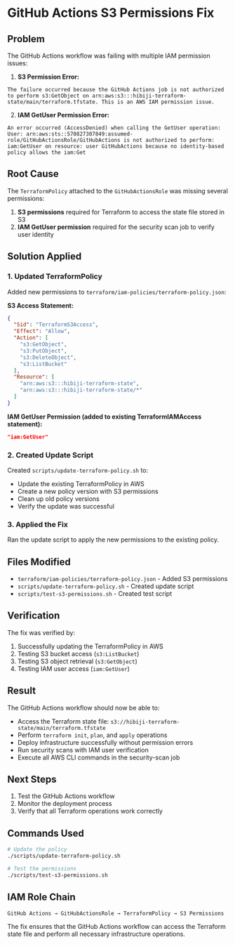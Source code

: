# GitHub Actions S3 Permissions Fix

## Problem

The GitHub Actions workflow was failing with multiple IAM permission issues:

1. **S3 Permission Error:**

```
The failure occurred because the GitHub Actions job is not authorized to perform s3:GetObject on arn:aws:s3:::hibiji-terraform-state/main/terraform.tfstate. This is an AWS IAM permission issue.
```

2. **IAM GetUser Permission Error:**

```
An error occurred (AccessDenied) when calling the GetUser operation: User: arn:aws:sts::570827307849:assumed-role/GitHubActionsRole/GitHubActions is not authorized to perform: iam:GetUser on resource: user GitHubActions because no identity-based policy allows the iam:Get
```

## Root Cause

The `TerraformPolicy` attached to the `GitHubActionsRole` was missing several permissions:

1. **S3 permissions** required for Terraform to access the state file stored in S3
2. **IAM GetUser permission** required for the security scan job to verify user identity

## Solution Applied

### 1. Updated TerraformPolicy

Added new permissions to `terraform/iam-policies/terraform-policy.json`:

**S3 Access Statement:**

```json
{
  "Sid": "TerraformS3Access",
  "Effect": "Allow",
  "Action": [
    "s3:GetObject",
    "s3:PutObject",
    "s3:DeleteObject",
    "s3:ListBucket"
  ],
  "Resource": [
    "arn:aws:s3:::hibiji-terraform-state",
    "arn:aws:s3:::hibiji-terraform-state/*"
  ]
}
```

**IAM GetUser Permission (added to existing TerraformIAMAccess statement):**

```json
"iam:GetUser"
```

### 2. Created Update Script

Created `scripts/update-terraform-policy.sh` to:

- Update the existing TerraformPolicy in AWS
- Create a new policy version with S3 permissions
- Clean up old policy versions
- Verify the update was successful

### 3. Applied the Fix

Ran the update script to apply the new permissions to the existing policy.

## Files Modified

- `terraform/iam-policies/terraform-policy.json` - Added S3 permissions
- `scripts/update-terraform-policy.sh` - Created update script
- `scripts/test-s3-permissions.sh` - Created test script

## Verification

The fix was verified by:

1. Successfully updating the TerraformPolicy in AWS
2. Testing S3 bucket access (`s3:ListBucket`)
3. Testing S3 object retrieval (`s3:GetObject`)
4. Testing IAM user access (`iam:GetUser`)

## Result

The GitHub Actions workflow should now be able to:

- Access the Terraform state file: `s3://hibiji-terraform-state/main/terraform.tfstate`
- Perform `terraform init`, `plan`, and `apply` operations
- Deploy infrastructure successfully without permission errors
- Run security scans with IAM user verification
- Execute all AWS CLI commands in the security-scan job

## Next Steps

1. Test the GitHub Actions workflow
2. Monitor the deployment process
3. Verify that all Terraform operations work correctly

## Commands Used

```bash
# Update the policy
./scripts/update-terraform-policy.sh

# Test the permissions
./scripts/test-s3-permissions.sh
```

## IAM Role Chain

```
GitHub Actions → GitHubActionsRole → TerraformPolicy → S3 Permissions
```

The fix ensures that the GitHub Actions workflow can access the Terraform state file and perform all necessary infrastructure operations.
